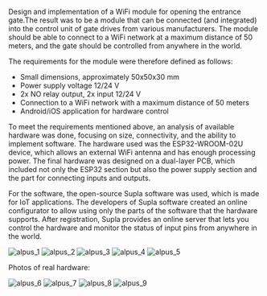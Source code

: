 Design and implementation of a WiFi module for opening the entrance gate.The result was to be a module that can be connected (and integrated) into the control unit of gate drives from various manufacturers. 
The module should be able to connect to a WiFi network at a maximum distance of 50 meters, and the gate should be controlled from anywhere in the world.

The requirements for the module were therefore defined as follows:
  - Small dimensions, approximately 50x50x30 mm
  - Power supply voltage 12/24 V
  - 2x NO relay output, 2x input 12/24 V
  - Connection to a WiFi network with a maximum distance of 50 meters
  - Android/iOS application for hardware control

To meet the requirements mentioned above, an analysis of available hardware was done, focusing on size, connectivity, and the ability to implement software. The hardware used was the ESP32-WROOM-02U device, which allows an external WiFi antenna and has enough processing power. 
The final hardware was designed on a dual-layer PCB, which included not only the ESP32 section but also the power supply section and the part for connecting inputs and outputs.

For the software, the open-source Supla software was used, which is made for IoT applications. The developers of Supla software created an online configurator to allow using only the parts of the software that the hardware supports. 
After registration, Supla provides an online server that lets you control the hardware and monitor the status of input pins from anywhere in the world.

![alpus_1](https://github.com/user-attachments/assets/65e1ddfb-4282-45d8-ac98-fac051ec92a4)
![alpus_2](https://github.com/user-attachments/assets/fa3fb4f2-f1ca-48d3-933d-ced56202a65c)
![alpus_3](https://github.com/user-attachments/assets/8501b569-3c04-4d36-a5d2-194b71c42600)
![alpus_4](https://github.com/user-attachments/assets/91cfb288-b150-4bde-8097-d8fefd3f1bd0)
![alpus_5](https://github.com/user-attachments/assets/5021e9d9-8d6e-423c-b332-3b2c84d395b5)

Photos of real hardware:

![alpus_6](https://github.com/user-attachments/assets/fadc9470-725d-4a27-b396-a0c33d4c53ae)
![alpus_7](https://github.com/user-attachments/assets/bb273aa9-f0b7-4ee9-9215-4aba458d5b5f)
![alpus_8](https://github.com/user-attachments/assets/f0b25b45-2681-4f75-8160-a8f28a1a950f)
![alpus_9](https://github.com/user-attachments/assets/48ed8c32-e392-4822-a97a-4debc9c79c76)
